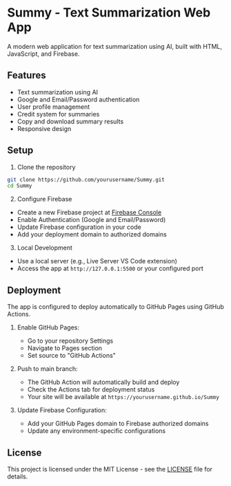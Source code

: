 # Summy - Text Summarization Web App

A modern web application for text summarization using AI, built with HTML, JavaScript, and Firebase.

## Features

- Text summarization using AI
- Google and Email/Password authentication
- User profile management
- Credit system for summaries
- Copy and download summary results
- Responsive design

## Setup

1. Clone the repository
```bash
git clone https://github.com/yourusername/Summy.git
cd Summy
```

2. Configure Firebase
- Create a new Firebase project at [Firebase Console](https://console.firebase.google.com)
- Enable Authentication (Google and Email/Password)
- Update Firebase configuration in your code
- Add your deployment domain to authorized domains

3. Local Development
- Use a local server (e.g., Live Server VS Code extension)
- Access the app at `http://127.0.0.1:5500` or your configured port

## Deployment

The app is configured to deploy automatically to GitHub Pages using GitHub Actions.

1. Enable GitHub Pages:
   - Go to your repository Settings
   - Navigate to Pages section
   - Set source to "GitHub Actions"

2. Push to main branch:
   - The GitHub Action will automatically build and deploy
   - Check the Actions tab for deployment status
   - Your site will be available at `https://yourusername.github.io/Summy`

3. Update Firebase Configuration:
   - Add your GitHub Pages domain to Firebase authorized domains
   - Update any environment-specific configurations

## License

This project is licensed under the MIT License - see the [LICENSE](LICENSE) file for details. 